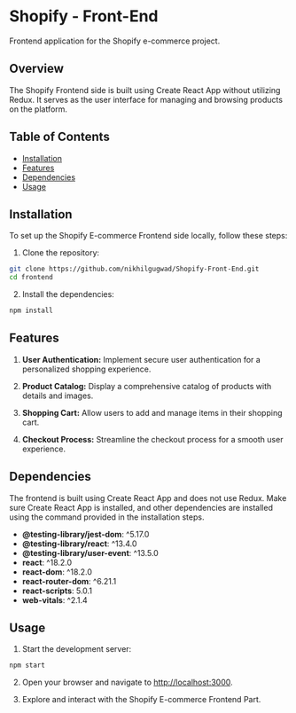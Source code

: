 # Shopify - Front-End

Frontend application for the Shopify e-commerce project.

## Overview

The Shopify Frontend side is built using Create React App without utilizing Redux. It serves as the user interface for managing and browsing products on the platform.

## Table of Contents
- [Installation](#installation)
- [Features](#features)
- [Dependencies](#dependencies)
- [Usage](#usage)

## Installation

To set up the Shopify E-commerce Frontend side locally, follow these steps:

1. Clone the repository:

```bash
git clone https://github.com/nikhilgugwad/Shopify-Front-End.git
cd frontend
```

2. Install the dependencies:

```bash
npm install
```

## Features

1. **User Authentication:**
   Implement secure user authentication for a personalized shopping experience.

2. **Product Catalog:**
   Display a comprehensive catalog of products with details and images.

3. **Shopping Cart:**
   Allow users to add and manage items in their shopping cart.

4. **Checkout Process:**
   Streamline the checkout process for a smooth user experience.

## Dependencies

The frontend is built using Create React App and does not use Redux. Make sure Create React App is installed, and other dependencies are installed using the command provided in the installation steps.

- **@testing-library/jest-dom**: ^5.17.0
- **@testing-library/react**: ^13.4.0
- **@testing-library/user-event**: ^13.5.0
- **react**: ^18.2.0
- **react-dom**: ^18.2.0
- **react-router-dom**: ^6.21.1
- **react-scripts**: 5.0.1
- **web-vitals**: ^2.1.4

## Usage

1. Start the development server:

```bash
npm start
```

2. Open your browser and navigate to [http://localhost:3000](http://localhost:3000).

3. Explore and interact with the Shopify E-commerce Frontend Part.
